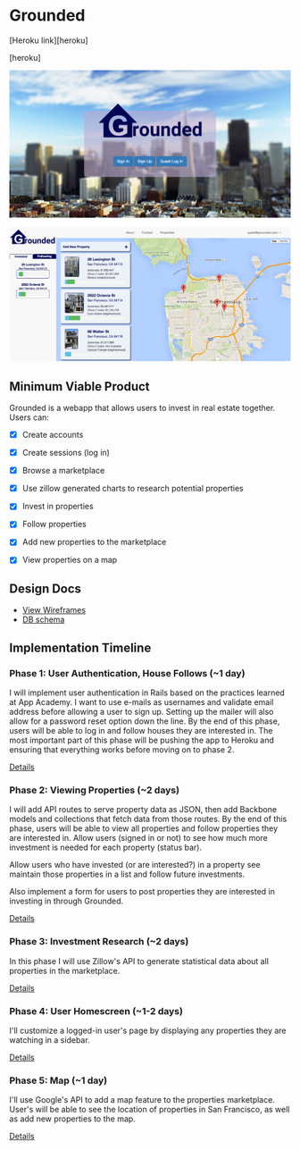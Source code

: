 # Grounded

[Heroku link][heroku]

[heroku]

![screenshot1]
![screenshot2]

## Minimum Viable Product
Grounded is a webapp that allows users to invest in real estate together. Users can:

<!-- This is a Markdown checklist. Use it to keep track of your progress! -->

- [x] Create accounts
- [x] Create sessions (log in)
- [x] Browse a marketplace
- [x] Use zillow generated charts to research potential properties
- [x] Invest in properties
- [x] Follow properties
- [x] Add new properties to the marketplace
- [x] View properties on a map




## Design Docs
* [View Wireframes][views]
* [DB schema][schema]

[views]: ./docs/views.md
[schema]: ./docs/schema.md

## Implementation Timeline

### Phase 1: User Authentication, House Follows (~1 day)
I will implement user authentication in Rails based on the practices learned at
App Academy. I want to use e-mails as usernames and validate email address before allowing a user to sign up.  Setting up the mailer will also allow for a password reset option down the line. By the end of this phase, users will be able to log in and follow houses they are interested in. The most important part of this phase will
be pushing the app to Heroku and ensuring that everything works before moving on
to phase 2.

[Details][phase-one]

### Phase 2: Viewing Properties (~2 days)
I will add API routes to serve property data as JSON, then add Backbone
models and collections that fetch data from those routes. By the end of this
phase, users will be able to view all properties and follow properties they are interested in.  Allow users (signed in or not) to see how much more investment is needed for each property (status bar).

Allow users who have invested (or are interested?) in a property see maintain those properties in a list and follow future investments.

Also implement a form for users to post properties they are interested in investing in through Grounded.  

[Details][phase-two]

### Phase 3: Investment Research (~2 days)
In this phase I will use Zillow's API to generate statistical data about all properties in the marketplace.

[Details][phase-three]

### Phase 4: User Homescreen (~1-2 days)
I'll customize a logged-in user's page by displaying any properties they are watching in a sidebar.  

[Details][phase-four]

### Phase 5: Map (~1 day)
I'll use Google's API to add a map feature to the properties marketplace.  User's will be able to see the location of properties in San Francisco, as well as add new properties to the map.


[Details][phase-five]


[screenshot1]: ./app/assets/images/readme/grounded.png
[screenshot2]: ./app/assets/images/readme/grounded2.png

[phase-one]: ./docs/phases/phase1.md
[phase-two]: ./docs/phases/phase2.md
[phase-three]: ./docs/phases/phase3.md
[phase-four]: ./docs/phases/phase4.md
[phase-five]: ./docs/phases/phase5.md
